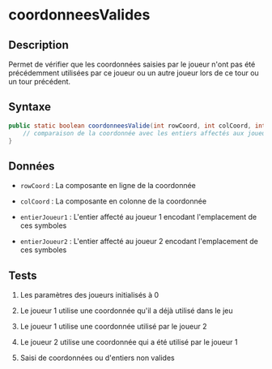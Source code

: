 # coordonneesValides

## Description

Permet de vérifier que les coordonnées saisies par le joueur n'ont pas été précédemment utilisées par ce joueur ou un autre joueur lors de ce tour ou un tour précédent.

## Syntaxe

```java
public static boolean coordonneesValide(int rowCoord, int colCoord, int entierJoueur1, int entierJoueur2){
    // comparaison de la coordonnée avec les entiers affectés aux joueurs
}
```

## Données

- `rowCoord` : La composante en ligne de la coordonnée

- `colCoord` : La composante en colonne de la coordonnée

- `entierJoueur1` : L'entier affecté au joueur 1 encodant l'emplacement de ces symboles

- `entierJoueur2` : L'entier affecté au joueur 2 encodant l'emplacement de ces symboles

## Tests

1. Les paramètres des joueurs initialisés à 0

2. Le joueur 1 utilise une coordonnée qu'il a déjà utilisé dans le jeu

3. Le joueur 1 utilise une coordonnée utilisé par le joueur 2

4. Le joueur 2 utilise une coordonnée qui a été utilisé par le joueur 1

5. Saisi  de coordonnées ou d'entiers non valides


